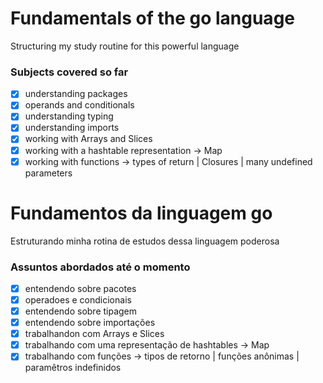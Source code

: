# Fundamentals of the go language

Structuring my study routine for this powerful language

### Subjects covered so far

- [x] understanding packages
- [x] operands and conditionals
- [x] understanding typing
- [x] understanding imports
- [x] working with Arrays and Slices
- [x] working with a hashtable representation -> Map
- [x] working with functions -> types of return | Closures | many undefined parameters

# Fundamentos da linguagem go

Estruturando minha rotina de estudos dessa linguagem poderosa

### Assuntos abordados até o momento

- [x] entendendo sobre pacotes
- [x] operadoes e condicionais
- [x] entendendo sobre tipagem
- [x] entendendo sobre importações
- [x] trabalhandon com Arrays e Slices
- [x] trabalhando com uma representação de hashtables -> Map
- [x] trabalhando com funções -> tipos de retorno | funções anônimas | paramêtros indefinidos
